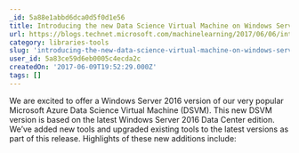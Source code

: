 ```yaml
---
_id: 5a88e1abbd6dca0d5f0d1e56
title: Introducing the new Data Science Virtual Machine on Windows Server 2016
url: https://blogs.technet.microsoft.com/machinelearning/2017/06/06/introducing-the-new-data-science-virtual-machine-on-windows-server-2016/
category: libraries-tools
slug: 'introducing-the-new-data-science-virtual-machine-on-windows-server-2016'
user_id: 5a83ce59d6eb0005c4ecda2c
createdOn: '2017-06-09T19:52:29.000Z'
tags: []
---
```


We are excited to offer a Windows Server 2016 version of our very popular Microsoft Azure Data Science Virtual Machine (DSVM). This new DSVM version is based on the latest Windows Server 2016 Data Center edition. We’ve added new tools and upgraded existing tools to the latest versions as part of this release. Highlights of these new additions include:
